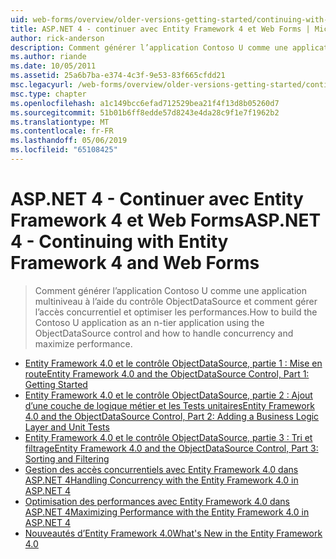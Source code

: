 ```yaml
---
uid: web-forms/overview/older-versions-getting-started/continuing-with-ef/index
title: ASP.NET 4 - continuer avec Entity Framework 4 et Web Forms | Microsoft Docs
author: rick-anderson
description: Comment générer l’application Contoso U comme une application multiniveau à l’aide du contrôle ObjectDataSource et comment gérer l’accès concurrentiel et optimiser les performances.
ms.author: riande
ms.date: 10/05/2011
ms.assetid: 25a6b7ba-e374-4c3f-9e53-83f665cfdd21
msc.legacyurl: /web-forms/overview/older-versions-getting-started/continuing-with-ef
msc.type: chapter
ms.openlocfilehash: a1c149bcc6efad712529bea21f4f13d8b05260d7
ms.sourcegitcommit: 51b01b6ff8edde57d8243e4da28c9f1e7f1962b2
ms.translationtype: MT
ms.contentlocale: fr-FR
ms.lasthandoff: 05/06/2019
ms.locfileid: "65108425"
---
```

# <a name="aspnet-4---continuing-with-entity-framework-4-and-web-forms"></a><span data-ttu-id="47fc5-103">ASP.NET 4 - Continuer avec Entity Framework 4 et Web Forms</span><span class="sxs-lookup"><span data-stu-id="47fc5-103">ASP.NET 4 - Continuing with Entity Framework 4 and Web Forms</span></span>

> <span data-ttu-id="47fc5-104">Comment générer l’application Contoso U comme une application multiniveau à l’aide du contrôle ObjectDataSource et comment gérer l’accès concurrentiel et optimiser les performances.</span><span class="sxs-lookup"><span data-stu-id="47fc5-104">How to build the Contoso U application as an n-tier application using the ObjectDataSource control and how to handle concurrency and maximize performance.</span></span>

- [<span data-ttu-id="47fc5-105">Entity Framework 4.0 et le contrôle ObjectDataSource, partie 1 : Mise en route</span><span class="sxs-lookup"><span data-stu-id="47fc5-105">Entity Framework 4.0 and the ObjectDataSource Control, Part 1: Getting Started</span></span>](using-the-entity-framework-and-the-objectdatasource-control-part-1-getting-started.md)
- [<span data-ttu-id="47fc5-106">Entity Framework 4.0 et le contrôle ObjectDataSource, partie 2 : Ajout d’une couche de logique métier et les Tests unitaires</span><span class="sxs-lookup"><span data-stu-id="47fc5-106">Entity Framework 4.0 and the ObjectDataSource Control, Part 2: Adding a Business Logic Layer and Unit Tests</span></span>](using-the-entity-framework-and-the-objectdatasource-control-part-2-adding-a-business-logic-layer-and-unit-tests.md)
- [<span data-ttu-id="47fc5-107">Entity Framework 4.0 et le contrôle ObjectDataSource, partie 3 : Tri et filtrage</span><span class="sxs-lookup"><span data-stu-id="47fc5-107">Entity Framework 4.0 and the ObjectDataSource Control, Part 3: Sorting and Filtering</span></span>](using-the-entity-framework-and-the-objectdatasource-control-part-3-sorting-and-filtering.md)
- [<span data-ttu-id="47fc5-108">Gestion des accès concurrentiels avec Entity Framework 4.0 dans ASP.NET 4</span><span class="sxs-lookup"><span data-stu-id="47fc5-108">Handling Concurrency with the Entity Framework 4.0 in ASP.NET 4</span></span>](handling-concurrency-with-the-entity-framework-in-an-asp-net-web-application.md)
- [<span data-ttu-id="47fc5-109">Optimisation des performances avec Entity Framework 4.0 dans ASP.NET 4</span><span class="sxs-lookup"><span data-stu-id="47fc5-109">Maximizing Performance with the Entity Framework 4.0 in ASP.NET 4</span></span>](maximizing-performance-with-the-entity-framework-in-an-asp-net-web-application.md)
- [<span data-ttu-id="47fc5-110">Nouveautés d’Entity Framework 4.0</span><span class="sxs-lookup"><span data-stu-id="47fc5-110">What's New in the Entity Framework 4.0</span></span>](what-s-new-in-the-entity-framework-4.md)
